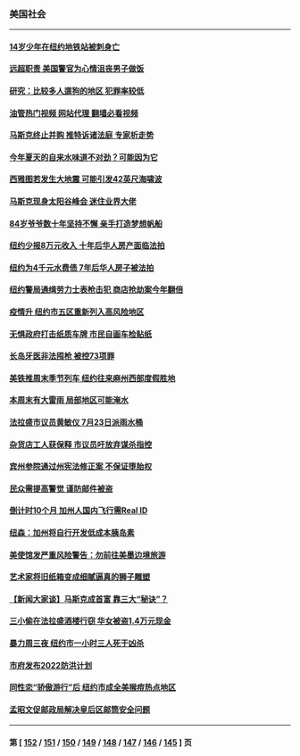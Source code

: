 ### 美国社会
---
#### [14岁少年在纽约地铁站被刺身亡](../../pages/ncid1078160/n13777705.md?07110445) 
#### [远超职责 美国警官为心情沮丧男子做饭](../../pages/ncid1078160/n13777635.md?07110445) 
#### [研究：比较多人遛狗的地区 犯罪率较低](../../pages/ncid1078160/n13777459.md?07110445) 
#### [油管热门视频 网站代理 翻墙必看视频](http://209.222.30.114:81/youtube.html?07110445)
#### [马斯克终止并购 推特诉诸法庭 专家析走势](../../pages/ncid1078160/n13777328.md?07110445) 
#### [今年夏天的自来水味道不对劲？可能因为它](../../pages/ncid1078160/n13777340.md?07110445) 
#### [西雅图若发生大地震 可能引发42英尺海啸波](../../pages/ncid1078160/n13777291.md?07110445) 
#### [马斯克现身太阳谷峰会 迷住业界大佬](../../pages/ncid1078160/n13777239.md?07110445) 
#### [84岁爷爷数十年坚持不懈 亲手打造梦想帆船](../../pages/ncid1078160/n13776987.md?07110445) 
#### [纽约少报8万元收入 十年后华人房产面临法拍](../../pages/ncid1078160/n13776905.md?07110445) 
#### [纽约为4千元水费债 7年后华人房子被法拍](../../pages/ncid1078160/n13776895.md?07110445) 
#### [纽约警局通缉劳力士表枪击犯 商店抢劫案今年翻倍](../../pages/ncid1078160/n13776901.md?07110445) 
#### [疫情升  纽约市五区重新列入高风险地区](../../pages/ncid1078160/n13776881.md?07110445) 
#### [无惧政府打击纸质车牌 市民自画车检贴纸](../../pages/ncid1078160/n13776893.md?07110445) 
#### [长岛牙医非法囤枪 被控73项罪](../../pages/ncid1078160/n13776897.md?07110445) 
#### [美铁推周末季节列车 纽约往来麻州西部度假胜地](../../pages/ncid1078160/n13776899.md?07110445) 
#### [本周末有大雷雨 局部地区可能淹水](../../pages/ncid1078160/n13776919.md?07110445) 
#### [法拉盛市议员黄敏仪 7月23日派雨水桶](../../pages/ncid1078160/n13776907.md?07110445) 
#### [杂货店工人获保释 市议员吁放弃谋杀指控](../../pages/ncid1078160/n13776911.md?07110445) 
#### [宾州参院通过州宪法修正案 不保证堕胎权](../../pages/ncid1078160/n13776786.md?07110445) 
#### [民众需提高警觉 谨防邮件被盗](../../pages/ncid1078160/n13776791.md?07110445) 
#### [倒计时10个月 加州人国内飞行需Real ID](../../pages/ncid1078160/n13776753.md?07110445) 
#### [纽森：加州将自行开发低成本胰岛素](../../pages/ncid1078160/n13776738.md?07110445) 
#### [美使馆发严重风险警告：勿前往美墨边境旅游](../../pages/ncid1078160/n13776731.md?07110445) 
#### [艺术家将旧纸箱变成细腻逼真的狮子雕塑](../../pages/ncid1078160/n13776508.md?07110445) 
#### [【新闻大家谈】马斯克成首富 靠三大“秘诀”？](../../pages/ncid1078160/n13776114.md?07110445) 
#### [三小偷在法拉盛酒楼行窃 华女被盗1.4万元现金](../../pages/ncid1078160/n13776189.md?07110445) 
#### [暴力周三夜 纽约市一小时三人死于凶杀](../../pages/ncid1078160/n13776145.md?07110445) 
#### [市府发布2022防洪计划](../../pages/ncid1078160/n13776183.md?07110445) 
#### [同性恋“骄傲游行”后  纽约市成全美猴痘热点地区](../../pages/ncid1078160/n13776186.md?07110445) 
#### [孟昭文促邮政局解决皇后区邮筒安全问题](../../pages/ncid1078160/n13776194.md?07110445) 

---
#### 第 [ [152](./152.md?07110445) / [151](./151.md?07110445) / [150](./150.md?07110445) / [149](./149.md?07110445) / [148](./148.md?07110445) / [147](./147.md?07110445) / [146](./146.md?07110445) / [145](./145.md?07110445) ] 页
